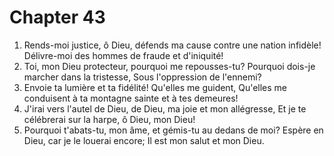 # Chapter 43

1. Rends-moi justice, ô Dieu, défends ma cause contre une nation infidèle! Délivre-moi des hommes de fraude et d'iniquité!
2. Toi, mon Dieu protecteur, pourquoi me repousses-tu? Pourquoi dois-je marcher dans la tristesse, Sous l'oppression de l'ennemi?
3. Envoie ta lumière et ta fidélité! Qu'elles me guident, Qu'elles me conduisent à ta montagne sainte et à tes demeures!
4. J'irai vers l'autel de Dieu, de Dieu, ma joie et mon allégresse, Et je te célébrerai sur la harpe, ô Dieu, mon Dieu!
5. Pourquoi t'abats-tu, mon âme, et gémis-tu au dedans de moi? Espère en Dieu, car je le louerai encore; Il est mon salut et mon Dieu.

